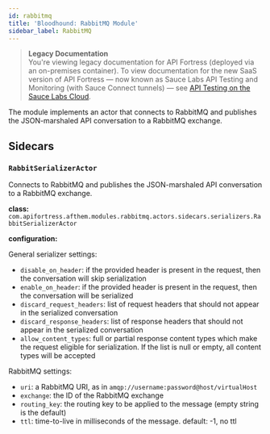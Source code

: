 ```yaml
---
id: rabbitmq
title: 'Bloodhound: RabbitMQ Module'
sidebar_label: RabbitMQ
---
```


<head>
  <meta name="robots" content="noindex" />
</head>

> **Legacy Documentation**<br/>You're viewing legacy documentation for API Fortress (deployed via an on-premises container). To view documentation for the new SaaS version of API Fortress &#8212; now known as Sauce Labs API Testing and Monitoring (with Sauce Connect tunnels) &#8212; see [API Testing on the Sauce Labs Cloud](/api-testing/).

The module implements an actor that connects to RabbitMQ and publishes the JSON-marshaled API conversation to a
RabbitMQ exchange.

## Sidecars

### `RabbitSerializerActor`

Connects to RabbitMQ and publishes the JSON-marshaled API conversation to a
RabbitMQ exchange.

**class:** `com.apifortress.afthem.modules.rabbitmq.actors.sidecars.serializers.RabbitSerializerActor`

**configuration:**

General serializer settings:

- `disable_on_header`: if the provided header is present in the request, then the conversation will skip serialization
- `enable_on_header`: if the provided header is present in the request, then the conversation will be serialized
- `discard_request_headers`: list of request headers that should not appear in the serialized conversation
- `discard_response_headers`: list of response headers that should not appear in the serialized conversation
- `allow_content_types`: full or partial response content types which make the request eligible for serialization. If
  the list is null or empty, all content types will be accepted

RabbitMQ settings:

- `uri`: a RabbitMQ URI, as in `amqp://username:password@host/virtualHost`
- `exchange`: the ID of the RabbitMQ exchange
- `routing_key`: the routing key to be applied to the message (empty string is the default)
- `ttl`: time-to-live in milliseconds of the message. default: -1, no ttl
